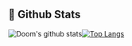 ## 🧐 Github Stats
![Doom's github stats](https://github-readme-stats.vercel.app/api?username=dhdh3311&theme=calm&show_icons=true&line_height=33)[![Top Langs](https://github-readme-stats.vercel.app/api/top-langs/?username=dhdh3311&theme=calm&langs_count=4&card_width=100%)](https://github.com/anuraghazra/github-readme-stats)
<!--
**dhdh3311/dhdh3311** is a ✨ _special_ ✨ repository because its `README.md` (this file) appears on your GitHub profile.

Here are some ideas to get you started:

- 🔭 I’m currently working on ...
- 🌱 I’m currently learning ...
- 👯 I’m looking to collaborate on ...
- 🤔 I’m looking for help with ...
- 💬 Ask me about ...
- 📫 How to reach me: ...
- 😄 Pronouns: ...
- ⚡ Fun fact: ...
-->
